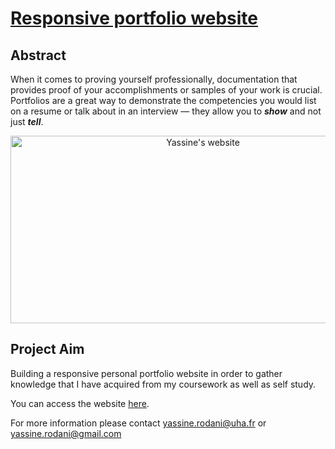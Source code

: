 # [Responsive portfolio website](yassine-rd.github.io/portfolio-website)

## Abstract

When it comes to proving yourself professionally, documentation that provides proof of your accomplishments or samples of your work is crucial. Portfolios are a great way to demonstrate the competencies you would list on a resume or talk about in an interview — they allow you to ***show*** and not just ***tell***.

<p align="center">
    <img src="https://github.com/yassine-rd/portfolio-website/blob/master/assets/img/website.png" width="600" height="300"  alt="Yassine's website"/>
</p>

## Project Aim

Building a responsive personal portfolio website in order to gather knowledge that I have acquired from my coursework as well as self study.

You can access the website [here](https://yassine-rd.github.io/portfolio-website).

For more information please contact yassine.rodani@uha.fr or yassine.rodani@gmail.com
